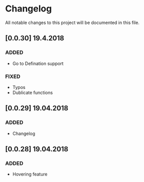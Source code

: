 # Changelog
All notable changes to this project will be documented in this file.

## [0.0.30] 19.4.2018
### ADDED
- Go to Defination support

### FIXED
- Typos
- Dublicate functions 

## [0.0.29] 19.04.2018
### ADDED
- Changelog

## [0.0.28] 19.04.2018
### ADDED
- Hovering feature